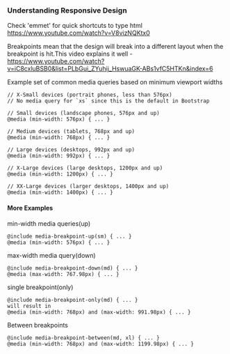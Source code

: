 ### Understanding Responsive Design ###

Check 'emmet' for quick shortcuts to type html
https://www.youtube.com/watch?v=V8vizNQKtx0

Breakpoints mean that the design will break into a different layout when the breakpoint is hit.This video explains it well - https://www.youtube.com/watch?v=iC8cxluBSB0&list=PLbGui_ZYuhij_HswuaGK-ABs1vfC5HTKn&index=6



Example set of common media queries based on minimum viewport widths
```
// X-Small devices (portrait phones, less than 576px)
// No media query for `xs` since this is the default in Bootstrap

// Small devices (landscape phones, 576px and up)
@media (min-width: 576px) { ... }

// Medium devices (tablets, 768px and up)
@media (min-width: 768px) { ... }

// Large devices (desktops, 992px and up)
@media (min-width: 992px) { ... }

// X-Large devices (large desktops, 1200px and up)
@media (min-width: 1200px) { ... }

// XX-Large devices (larger desktops, 1400px and up)
@media (min-width: 1400px) { ... }
```

#### More Examples

 min-width media queries(up)
```
@include media-breakpoint-up(sm) { ... }
@media (min-width: 576px) { ... }
```

max-width media query(down)
```
@include media-breakpoint-down(md) { ... }
@media (max-width: 767.98px) { ... }
```

single breakpoint(only)
```
@include media-breakpoint-only(md) { ... }
will result in
@media (min-width: 768px) and (max-width: 991.98px) { ... }
```

Between breakpoints
```
@include media-breakpoint-between(md, xl) { ... }
@media (min-width: 768px) and (max-width: 1199.98px) { ... }
```
